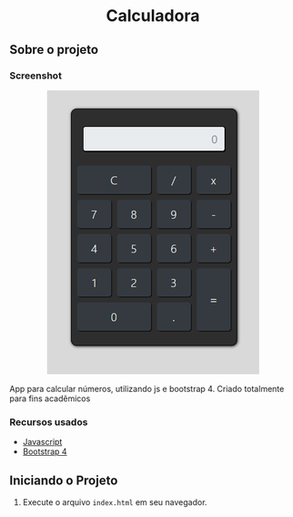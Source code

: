  <h1 align="center">Calculadora</h1>

## Sobre o projeto

### Screenshot

<p align="center">
    <img src="tela_calculadora.PNG" alt="Screenshot Calculadora">
</p>

App para calcular números, utilizando js e bootstrap 4. Criado totalmente para fins acadêmicos

### Recursos usados

* [Javascript](https://www.javascript.com/)
* [Bootstrap 4](https://getbootstrap.com/)

## Iniciando o Projeto

1. Execute o arquivo ``` index.html ``` em seu navegador.
